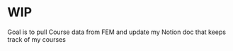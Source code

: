 # WIP

Goal is to pull Course data from FEM and update my Notion doc that keeps track of my courses
